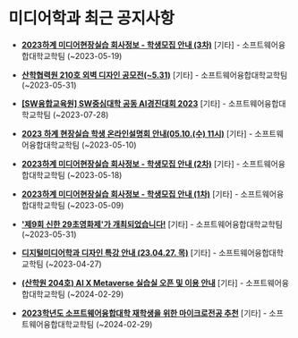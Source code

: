 # 미디어학과 최근 공지사항

* **[2023하계 미디어현장실습 회사정보 - 학생모집 안내 (3차)](https://media.ajou.ac.kr/media/board/board01.jsp?mode=view&amp;article_no=235145&amp;board_wrapper=%2Fmedia%2Fboard%2Fboard01.jsp&amp;pager.offset=0&amp;board_no=304)**
 [기타] - 소프트웨어융합대학교학팀 (~2023-05-19)

* **[산학협력원 210호 외벽 디자인 공모전(~5.31)](https://media.ajou.ac.kr/media/board/board01.jsp?mode=view&amp;article_no=235135&amp;board_wrapper=%2Fmedia%2Fboard%2Fboard01.jsp&amp;pager.offset=0&amp;board_no=304)**
 [기타] - 소프트웨어융합대학교학팀 (~2023-05-31)

* **[[SW융합교육원] SW중심대학 공동 AI경진대회 2023](https://media.ajou.ac.kr/media/board/board01.jsp?mode=view&amp;article_no=235102&amp;board_wrapper=%2Fmedia%2Fboard%2Fboard01.jsp&amp;pager.offset=0&amp;board_no=304)**
 [기타] - 소프트웨어융합대학교학팀 (~2023-07-28)

* **[2023 하계 현장실습 학생 온라인설명회 안내(05.10.(수) 11시)](https://media.ajou.ac.kr/media/board/board01.jsp?mode=view&amp;article_no=235022&amp;board_wrapper=%2Fmedia%2Fboard%2Fboard01.jsp&amp;pager.offset=0&amp;board_no=304)**
 [기타] - 소프트웨어융합대학교학팀 (~2023-05-10)

* **[2023하계 미디어현장실습 회사정보 - 학생모집 안내 (2차)](https://media.ajou.ac.kr/media/board/board01.jsp?mode=view&amp;article_no=235002&amp;board_wrapper=%2Fmedia%2Fboard%2Fboard01.jsp&amp;pager.offset=0&amp;board_no=304)**
 [기타] - 소프트웨어융합대학교학팀 (~2023-05-18)

* **[2023하계 미디어현장실습 회사정보 - 학생모집 안내 (1차)](https://media.ajou.ac.kr/media/board/board01.jsp?mode=view&amp;article_no=234896&amp;board_wrapper=%2Fmedia%2Fboard%2Fboard01.jsp&amp;pager.offset=0&amp;board_no=304)**
 [기타] - 소프트웨어융합대학교학팀 (~2023-05-09)

* **[&#x27;제9회 신한 29초영화제&#x27;가 개최되었습니다!](https://media.ajou.ac.kr/media/board/board01.jsp?mode=view&amp;article_no=234846&amp;board_wrapper=%2Fmedia%2Fboard%2Fboard01.jsp&amp;pager.offset=0&amp;board_no=304)**
 [기타] - 소프트웨어융합대학교학팀 (~2023-05-31)

* **[디지털미디어학과 디자인 특강 안내 (23.04.27. 목)](https://media.ajou.ac.kr/media/board/board01.jsp?mode=view&amp;article_no=234789&amp;board_wrapper=%2Fmedia%2Fboard%2Fboard01.jsp&amp;pager.offset=0&amp;board_no=304)**
 [기타] - 소프트웨어융합대학교학팀 (~2023-04-27)

* **[(산학원 204호) AI X Metaverse 실습실 오픈 및 이용 안내](https://media.ajou.ac.kr/media/board/board01.jsp?mode=view&amp;article_no=234746&amp;board_wrapper=%2Fmedia%2Fboard%2Fboard01.jsp&amp;pager.offset=0&amp;board_no=304)**
 [기타] - 소프트웨어융합대학교학팀 (~2024-02-29)

* **[2023학년도 소프트웨어융합대학 재학생을 위한 마이크로전공 추천](https://media.ajou.ac.kr/media/board/board01.jsp?mode=view&amp;article_no=234730&amp;board_wrapper=%2Fmedia%2Fboard%2Fboard01.jsp&amp;pager.offset=0&amp;board_no=304)**
 [기타] - 소프트웨어융합대학교학팀 (~2024-02-29)
